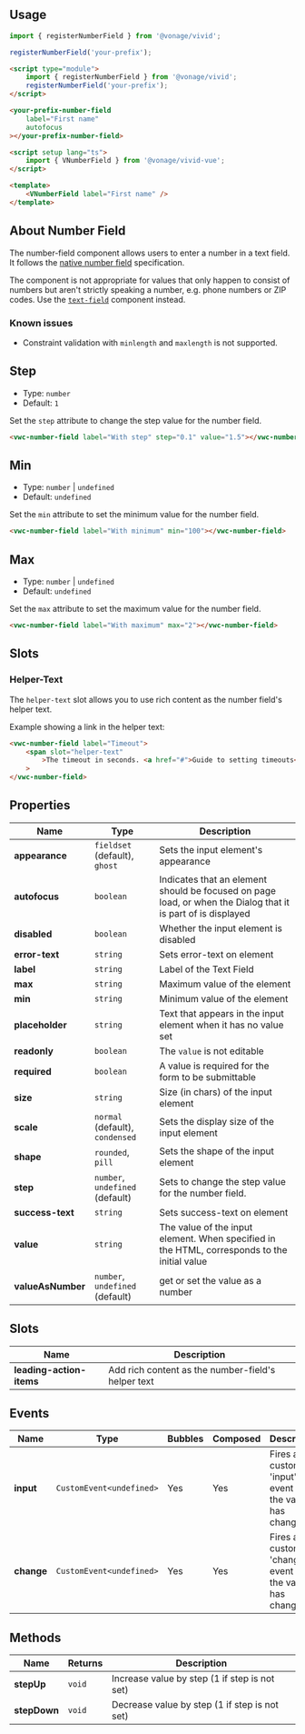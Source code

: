 ## Usage

<vwc-tabs gutters="none">
<vwc-tab label="Web component"></vwc-tab>
<vwc-tab-panel>

```js
import { registerNumberField } from '@vonage/vivid';

registerNumberField('your-prefix');
```

```html preview
<script type="module">
	import { registerNumberField } from '@vonage/vivid';
	registerNumberField('your-prefix');
</script>

<your-prefix-number-field
	label="First name"
	autofocus
></your-prefix-number-field>
```

</vwc-tab-panel>
<vwc-tab label="Vue"></vwc-tab>
<vwc-tab-panel>

```html
<script setup lang="ts">
	import { VNumberField } from '@vonage/vivid-vue';
</script>

<template>
	<VNumberField label="First name" />
</template>
```

</vwc-tab-panel>
</vwc-tabs>

## About Number Field

The number-field component allows users to enter a number in a text field. It follows the [native number field](https://developer.mozilla.org/en-US/docs/Web/HTML/Element/input/number) specification.

The component is not appropriate for values that only happen to consist of numbers but aren't strictly speaking a number, e.g. phone numbers or ZIP codes.
Use the [`text-field`](/components/text-field/) component instead.

### Known issues

- Constraint validation with `minlength` and `maxlength` is not supported.

## Step

- Type: `number`
- Default: `1`

Set the `step` attribute to change the step value for the number field.

```html preview
<vwc-number-field label="With step" step="0.1" value="1.5"></vwc-number-field>
```

## Min

- Type: `number` | `undefined`
- Default: `undefined`

Set the `min` attribute to set the minimum value for the number field.

```html preview
<vwc-number-field label="With minimum" min="100"></vwc-number-field>
```

## Max

- Type: `number` | `undefined`
- Default: `undefined`

Set the `max` attribute to set the maximum value for the number field.

```html preview
<vwc-number-field label="With maximum" max="2"></vwc-number-field>
```

## Slots

### Helper-Text

The `helper-text` slot allows you to use rich content as the number field's helper text.

Example showing a link in the helper text:

```html preview
<vwc-number-field label="Timeout">
	<span slot="helper-text"
		>The timeout in seconds. <a href="#">Guide to setting timeouts</a></span
	>
</vwc-number-field>
```

## Properties

<div class="table-wrapper">

| Name              | Type                            | Description                                                                                                  |
| ----------------- | ------------------------------- | ------------------------------------------------------------------------------------------------------------ |
| **appearance**    | `fieldset` (default), `ghost`   | Sets the input element's appearance                                                                          |
| **autofocus**     | `boolean`                       | Indicates that an element should be focused on page load, or when the Dialog that it is part of is displayed |
| **disabled**      | `boolean`                       | Whether the input element is disabled                                                                        |
| **error-text**    | `string`                        | Sets error-text on element                                                                                   |
| **label**         | `string`                        | Label of the Text Field                                                                                      |
| **max**           | `string`                        | Maximum value of the element                                                                                 |
| **min**           | `string`                        | Minimum value of the element                                                                                 |
| **placeholder**   | `string`                        | Text that appears in the input element when it has no value set                                              |
| **readonly**      | `boolean`                       | The `value` is not editable                                                                                  |
| **required**      | `boolean`                       | A value is required for the form to be submittable                                                           |
| **size**          | `string`                        | Size (in chars) of the input element                                                                         |
| **scale**         | `normal` (default), `condensed` | Sets the display size of the input element                                                                   |
| **shape**         | `rounded`, `pill`               | Sets the shape of the input element                                                                          |
| **step**          | `number`, `undefined` (default) | Sets to change the step value for the number field.                                                          |
| **success-text**  | `string`                        | Sets success-text on element                                                                                 |
| **value**         | `string`                        | The value of the input element. When specified in the HTML, corresponds to the initial value                 |
| **valueAsNumber** | `number`, `undefined` (default) | get or set the value as a number                                                                             |

</div>

## Slots

<div class="table-wrapper">

| Name                     | Description                                        |
| ------------------------ | -------------------------------------------------- |
| **leading-action-items** | Add rich content as the number-field's helper text |

</div>

## Events

<div class="table-wrapper">

| Name       | Type                     | Bubbles | Composed | Description                                              |
| ---------- | ------------------------ | ------- | -------- | -------------------------------------------------------- |
| **input**  | `CustomEvent<undefined>` | Yes     | Yes      | Fires a custom 'input' event when the value has changed  |
| **change** | `CustomEvent<undefined>` | Yes     | Yes      | Fires a custom 'change' event when the value has changed |

</div>

## Methods

<div class="table-wrapper">

| Name         | Returns | Description                                   |
| ------------ | ------- | --------------------------------------------- |
| **stepUp**   | `void`  | Increase value by step (1 if step is not set) |
| **stepDown** | `void`  | Decrease value by step (1 if step is not set) |

</div>
